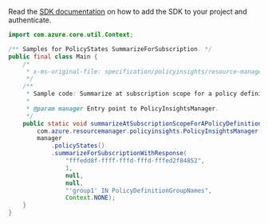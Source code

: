 Read the [SDK documentation](https://github.com/Azure/azure-sdk-for-java/blob/azure-resourcemanager-policyinsights_1.0.0-beta.2/sdk/policyinsights/azure-resourcemanager-policyinsights/README.md) on how to add the SDK to your project and authenticate.

```java
import com.azure.core.util.Context;

/** Samples for PolicyStates SummarizeForSubscription. */
public final class Main {
    /*
     * x-ms-original-file: specification/policyinsights/resource-manager/Microsoft.PolicyInsights/stable/2019-10-01/examples/PolicyStates_SummarizeSubscriptionScopeForPolicyGroup.json
     */
    /**
     * Sample code: Summarize at subscription scope for a policy definition group.
     *
     * @param manager Entry point to PolicyInsightsManager.
     */
    public static void summarizeAtSubscriptionScopeForAPolicyDefinitionGroup(
        com.azure.resourcemanager.policyinsights.PolicyInsightsManager manager) {
        manager
            .policyStates()
            .summarizeForSubscriptionWithResponse(
                "fffedd8f-ffff-fffd-fffd-fffed2f84852",
                1,
                null,
                null,
                "'group1' IN PolicyDefinitionGroupNames",
                Context.NONE);
    }
}
```
